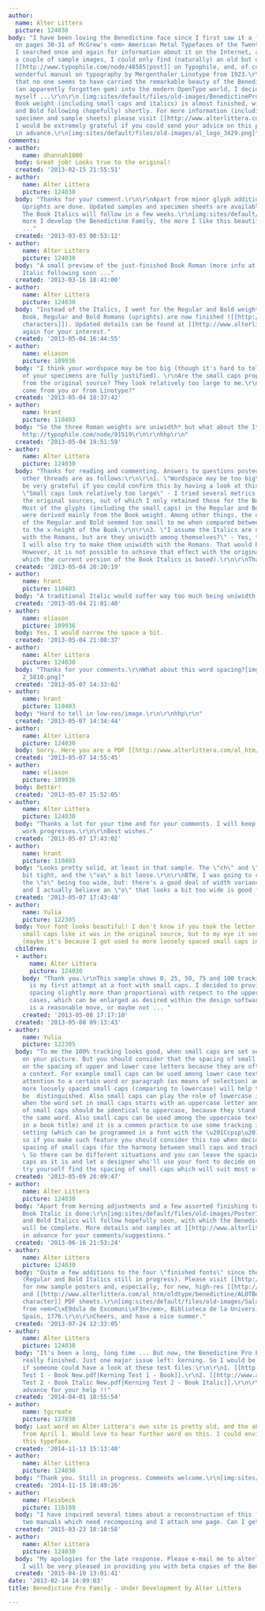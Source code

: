 ```yaml
---
author:
  name: Alter Littera
  picture: 124030
body: "I have been loving the Benedictine face since I first saw it a few months ago
  on pages 30-31 of McGrew's <em> American Metal Typefaces of the Twentieth Century</em>.
  I searched once and again for information about it on the Internet, and, apart from
  a couple of sample images, I could only find (naturally) an old but quite revealing
  [[http://www.typophile.com/node/48585|post]] on Typophile, and, of course, that
  wonderful manual on typography by Mergenthaler Linotype from 1923.\r\n\r\nGiven
  that no one seems to have carried the remarkable beauty of the Benedictine family
  (an apparently forgotten gem) into the modern OpenType world, I decided to do it
  myself ...\r\n\r\n [img:sites/default/files/old-images/BenedictinePro1_4032.png]\r\n[img:sites/default/files/old-images/BenedictinePro2_5260.png]\r\n[img:sites/default/files/old-images/BenedictinePro3_3479.png]\r\n[img:sites/default/files/old-images/BenedictinePro4_6067.png]\r\n[img:sites/default/files/old-images/BenedictinePro5_5293.png]\r\n[img:sites/default/files/old-images/BenedictinePro6_4267.png]\r\n[img:sites/default/files/old-images/BenedictinePro7_5283.png]\r\n\r\nThe
  Book weight (including small caps and italics) is almost finished, with Regular
  and Bold following (hopefully) shortly. For more information (including detailed
  specimen and sample sheets) please visit [[http://www.alterlittera.com/al_htm/oldtype/benedictine.htm|alterlittera.com]].
  I would be extremely grateful if you could send your advice on this project.\r\n\r\nThanks
  in advance.\r\n[img:sites/default/files/old-images/al_logo_3429.png]"
comments:
- author:
    name: dhannah1000
  body: Great job! Looks true to the original!
  created: '2013-02-15 21:55:51'
- author:
    name: Alter Littera
    picture: 124030
  body: "Thanks for your comment.\r\n\r\nApart from minor glyph additions, the Book
    Uprights are done. Updated samples and specimen sheets are available at [[http://www.alterlittera.com/al_htm/oldtype/benedictine.htm|alterlittera.com]].
    The Book Italics will follow in a few weeks.\r\n[img:sites/default/files/old-images/BenedictinePro8_4709.png]\r\nThe
    more I develop the Benedictine Family, the more I like this beautiful typeface
    ..."
  created: '2013-03-03 00:53:12'
- author:
    name: Alter Littera
    picture: 124030
  body: "A small preview of the just-finished Book Roman (more info at [[http://www.alterlittera.com/al_htm/oldtype/benedictine.htm|alterlittera.com]]):[img:sites/default/files/old-images/BenedictinePro9_4695.png]\r\nBook
    Italic following soon ..."
  created: '2013-03-16 18:41:00'
- author:
    name: Alter Littera
    picture: 124030
  body: "Instead of the Italics, I went for the Regular and Bold weights first. The
    Book, Regular and Bold Romans (uprights) are now finished ([[http://www.alterlittera.com/al_htm/oldtype/benedictine/ALOTBenedictine_Char.pdf|sample
    characters]]). Updated details can be found at [[http://www.alterlittera.com/al_htm/oldtype/benedictine.htm|alterlittera.com]].\r\nThanks
    again for your interest."
  created: '2013-05-04 16:44:55'
- author:
    name: eliason
    picture: 109936
  body: "I think your wordspace may be too big (though it's hard to tell since all
    of your specimens are fully justified). \r\nAre the small caps proportions taken
    from the original source? They look relatively too large to me.\r\nDo those variants
    come from you or from Linotype?"
  created: '2013-05-04 18:37:42'
- author:
    name: hrant
    picture: 110403
  body: "So the three Roman weights are uniwidth* but what about the Italic ones?\r\n\r\n*
    http://typophile.com/node/91519\r\n\r\nhhp\r\n"
  created: '2013-05-04 19:51:59'
- author:
    name: Alter Littera
    picture: 124030
  body: "Thanks for reading and commenting. Answers to questions posted in this and
    other threads are as follows:\r\n\r\n1. \"Wordspace may be too big\" - I would
    be very grateful if you could confirm this by having a look at this sample.\r\n[img:sites/default/files/old-images/BenedictineBook_3727.png]\r\n2.
    \"Small caps look relatively too large\" - I tried several metrics starting from
    the original sources, out of which I only retained those for the Book weight.
    Most of the glyphs (including the small caps) in the Regular and Bold weights
    were derived mainly from the Book weight. Among other things, the original x-heights
    of the Regular and Bold seemed too small to me when compared between them and
    to the x-height of the Book.\r\n\r\n3. \"I assume the Italics are not uniwidth
    with the Romans, but are they uniwidth among themselves?\" - Yes, they will be.
    I will also try to make them uniwidth with the Romans. That would be nice, I believe.
    However, it is not possible to achieve that effect with the original sources (on
    which the current version of the Book Italics is based).\r\n\r\nThanks."
  created: '2013-05-04 20:20:19'
- author:
    name: hrant
    picture: 110403
  body: "A traditional Italic would suffer way too much being uniwidth with the Roman.\r\n\r\nhhp\r\n"
  created: '2013-05-04 21:01:40'
- author:
    name: eliason
    picture: 109936
  body: Yes, I would narrow the space a bit.
  created: '2013-05-04 21:08:37'
- author:
    name: Alter Littera
    picture: 124030
  body: "Thanks for your comments.\r\nWhat about this word spacing?[img:sites/default/files/old-images/Benedictine
    2_5810.png]"
  created: '2013-05-07 14:33:02'
- author:
    name: hrant
    picture: 110403
  body: "Hard to tell in low-res/image.\r\n\r\nhhp\r\n"
  created: '2013-05-07 14:34:44'
- author:
    name: Alter Littera
    picture: 124030
  body: Sorry. Here you are a PDF [[http://www.alterlittera.com/al_htm/oldtype/benedictine/Benedictine.pdf|sample]].
  created: '2013-05-07 14:55:45'
- author:
    name: eliason
    picture: 109936
  body: Better!
  created: '2013-05-07 15:52:05'
- author:
    name: Alter Littera
    picture: 124030
  body: "Thanks a lot for your time and for your comments. I will keep posting as
    work progresses.\r\n\r\nBest wishes."
  created: '2013-05-07 17:43:02'
- author:
    name: hrant
    picture: 110403
  body: "Looks pretty solid, at least in that sample. The \"ch\" and \"th\" seem a
    bit tight, and the \"va\" a bit loose.\r\n\r\nBTW, I was going to complain about
    the \"o\" being too wide, but: there's a good deal of width variance elsewhere;
    and I actually believe an \"o\" that looks a bit too wide is good for reading.\r\n\r\nhhp\r\n"
  created: '2013-05-07 17:43:48'
- author:
    name: Yulia
    picture: 122305
  body: Your font looks beautiful! I don't know if you took the letter spacing in
    small caps like it was in the original source, but to my eye it seems too tight
    (maybe it's because I got used to more loosely spaced small caps in old books).
  children:
  - author:
      name: Alter Littera
      picture: 124030
    body: "Thank you.\r\nThis sample shows 0, 25, 50, 75 and 100 tracking values:[img:sites/default/files/old-images/SmallCaps_3515.png]\r\nThis
      is my first attempt at a font with small caps. I decided to provide a letter
      spacing slightly more than proportional with respect to the upper and lower
      cases, which can be enlarged as desired within the design software. Maybe this
      is a reasonable move, or maybe not ... "
    created: '2013-05-08 17:17:10'
  created: '2013-05-08 09:13:43'
- author:
    name: Yulia
    picture: 122305
  body: "To me the 100% tracking looks good, when small caps are set separately as
    on your picture. But you should consider that the spacing of small caps also depends
    on the spacing of upper and lower case letters because they are often used in
    a context. For example small caps can be used among lower case text to attract
    attention to a certain word or paragraph (as means of selection) and here the
    more loosely spaced small caps (comparing to lowercase) will help the word to
    be  distinguished. Also small caps can play the role of lowercase in mixed setting,
    when the word set in small caps starts with an uppercase letter and here the spacing
    of small caps should be identical to uppercase, because they stand together in
    the same word. Also small caps can be used among the uppercase text (for example
    in a book title) and it is a common practice to use some tracking in uppercase
    setting (which can be programmed in a font with the \u201Ccpsp\u201D feature)
    so if you make such feature you should consider this too when deciding on the
    spacing of small caps (for the harmony between small caps and tracked uppercase).
    \ So there can be different situations and you can leave the spacing of your small
    caps as it is and let a designer who'll use your font to decide on tracking or
    try yourself find the spacing of small caps which will suit most of situations."
  created: '2013-05-09 20:09:47'
- author:
    name: Alter Littera
    picture: 124030
  body: "Apart from kerning adjustments and a few assorted finishing touches, the
    Book Italic is done:\r\n[img:sites/default/files/old-images/Poster1_4026.png][img:sites/default/files/old-images/Poster2_5788.png][img:sites/default/files/old-images/Poster3_3816.png]\r\nRegular
    and Bold Italics will follow hopefully soon, with which the Benedictine Pro family
    will be complete. More details and samples at [[http://www.alterlittera.com/al_htm/oldtype/benedictine.htm|alterlittera.com]].\r\n\r\nThanks
    in advance for your comments/suggestions."
  created: '2013-06-16 21:53:24'
- author:
    name: Alter Littera
    picture: 124030
  body: "Quite a few additions to the four \"finished fonts\" since the last post
    (Regular and Bold Italics still in progress). Please visit [[http://www.alterlittera.com/al_htm/oldtype/benedictine.htm|alterlittera.com]]
    for new sample posters and, especially, for new, high-res [[http://www.alterlittera.com/al_htm/oldtype/benedictine/ALOTBenedictine_Spec.pdf|specimen]]
    and [[http://www.alterlittera.com/al_htm/oldtype/benedictine/ALOTBenedictine_Char.pdf|sample
    character]] PDF sheets.\r\n[img:sites/default/files/old-images/Salamanca_6653.png]\r\nAdaptation
    from <em>C\xE9dula de Excomuni\xF3n</em>, Biblioteca de la Universidad de Salamanca,
    Spain, 1776.\r\n\r\nCheers, and have a nice summer."
  created: '2013-07-24 12:33:05'
- author:
    name: Alter Littera
    picture: 124030
  body: "It's been a long, long time ... But now, the Benedictine Pro Family is getting
    really finished. Just one major issue left: kerning. So I would be extremely grateful
    if someone could have a look at these test files:\r\n\r\n1. [[http://www.alterlittera.com/typophile.com/Kerning
    Test 1 - Book New.pdf|Kerning Test 1 - Book]].\r\n2. [[http://www.alterlittera.com/typophile.com/Kerning
    Test 2 - Book Italic New.pdf|Kerning Test 2 - Book Italic]].\r\n\r\nThanks in
    advance for your help !!"
  created: '2014-04-01 10:55:54'
- author:
    name: tgcreate
    picture: 127830
  body: Last word on Alter Littera's own site is pretty old, and the above post is
    from April 1. Would love to hear further word on this. I could envision using
    this typeface.
  created: '2014-11-13 15:13:40'
- author:
    name: Alter Littera
    picture: 124030
  body: "Thank you. Still in progress. Comments welcome.\r\n[img:sites/default/files/old-images/benedictinebook_5985.png]"
  created: '2014-11-15 18:49:26'
- author:
    name: Fleisbeck
    picture: 116189
  body: "I have inquired several times about a reconstruction of this face. I have
    two manuals which need recomposing and I attach one page. Can I get a beta copy?\r\n[img:sites/default/files/old-images/Untitled-10_5283.jpg]"
  created: '2015-03-23 18:10:58'
- author:
    name: Alter Littera
    picture: 124030
  body: "My apologies for the late response. Please e-mail me to alterlittera[AT]gmail[DOT]com.
    I will be very pleased in providing you with beta copies of the Benedictine fonts.\r\n"
  created: '2015-04-10 13:01:41'
date: '2013-02-14 14:09:03'
title: Benedictine Pro Family - Under Development by Alter Littera

---
```

